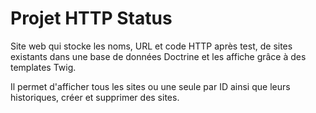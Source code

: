 # Projet HTTP Status

Site web qui stocke les noms, URL et code HTTP après test, de sites existants dans une base de données Doctrine et les affiche grâce à des templates Twig.

Il permet d'afficher tous les sites ou une seule par ID ainsi que leurs historiques, créer et supprimer des sites.
